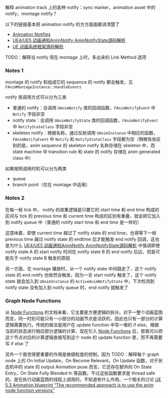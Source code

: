 解释 animation track 上的各种 notify：sync marker，animation asset 中的 notify，montage notify？

以下的链接基本把 animation notify 的方方面面都讲清楚了
* [Animation Notifies](https://dev.epicgames.com/documentation/en-us/unreal-engine/animation-notifies-in-unreal-engine)
* [UE4/UE5 动画通知AnimNotify AnimNotifyState源码解析](https://zhuanlan.zhihu.com/p/664976581)
* [UE 动画系统框架源码解析](https://zhuanlan.zhihu.com/p/673924647) 

TODO：解释当 notify 用在 montage 上时，多出来的 Link Method 选项
### Notes 1
montage 的 notify 和组成它的 sequence 的 notify 都会触发，见 `FAnimMontageInstance::HandleEvents`

notify 按调用方式可以分为三类
* 普通的 notify：会调用 `UAnimNotify` 类的回调函数，`FAnimNotifyEvent` 中 `Notify` 字段非空
* notify state：会调用 `UAnimNotifyState` 类的回调函数，`FAnimNotifyEvent` 中 `NotifyStateClass` 字段非空
* skeleton notify：根据名称，通过反射调用 `UAnimInstance` 中相应的函数，`FAnimNotifyEvent` 中 `Notify` 和 `NotifyStateClass` 字段都为空（稍微有些区别的是，anim sequence 的 skeleton notify 名称存储在 skeleton 中，而 state machine 中 transition rule 和 state 的 notify 存储在 anim generated class  中）

如果按照调用时机可以分为两类
* queue
* branch point（仅在 montage 中适用）
### Notes 2
在每一帧 tick 中， notify 的收集逻辑是只要它的 start time 和 end time 构成的区间与 tick 的 previous time 和 current time 构成的区别有重叠，就会把它加入到 notify queue 中（普通的 notify start time 和 end time 是一样的）

这意味着，即使 current time 越过了 notify state 的 end time，也得等下一帧 previous time 越过 notify state 的 endtime 后才能触发 end notify 回调，这也是为什么 [UE4/UE5 动画通知AnimNotify AnimNotifyState源码解析](https://zhuanlan.zhihu.com/p/664976581) 中强调即使 notify state A 的 start notify 时间在 notify state B 的 end notify 后边，但是可能先于 notify state B 触发的原因

另一方面，在 montage 播放时，从一个 notify state 中间跳走了，这个 notify state 的 end notify 也依然会触发。因为一旦 start notify 触发了，这个 notify state 就会加入到 `UAnimInstance` 的 `ActiveAnimNotifyState` 中，下次检测到 notify state 没有加入到 notify queue 时，end notify 就触发了
### Graph Node Functions
从 [Node Functions](https://dev.epicgames.com/documentation/en-us/unreal-engine/graphing-in-animation-blueprints-in-unreal-engine) 的文档来看，它主要是方便逻辑的拆分。对于一整个动画蓝图而言，同一时刻可能只有一小部分的动画节点是活跃的，因此也只有一部分的计算逻辑需要执行。传统的做法是用户在 update function 中写一堆的 if else，根据当前的状态进行相应部分逻辑的计算，现在引入 [Node Functions](https://dev.epicgames.com/documentation/en-us/unreal-engine/graphing-in-animation-blueprints-in-unreal-engine) 后，那我可以把这个节点对应的计算逻辑直接写到这个 node 的 update function 里，而不再需要写 if else 了

另外一个我觉得更重要的作用是做细粒度的控制，因为
TODO：解释每个 graph node 上的 On Initial Update，On Become Relevant，On Update 函数，对于状态机中的 state 的 output Animation pose 而言，它还存在额外的 On State Entry，On State Fully Blended In 等函数。不过这些函数要求是 thread safe 的，是在执行动画蓝图的线程上调用的，不知道有什么作用。一个相关的讨论 [UE 5.3 Animation blueprint “The recommended approach is to use the anim node function versions”](https://forums.unrealengine.com/t/ue-5-3-animation-blueprint-the-recommended-approach-is-to-use-the-anim-node-function-versions/1298379)

